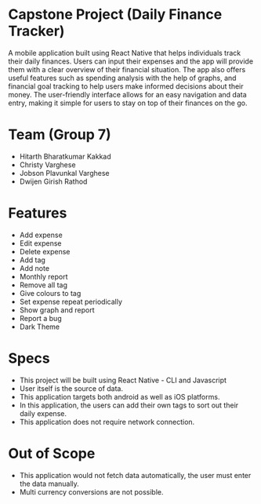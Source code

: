 
# Capstone Project (Daily Finance Tracker)
A mobile application built using React Native that helps individuals track their daily finances. Users can input their expenses and the app will provide them with a clear overview of their financial situation. The app also offers useful features such as spending analysis with the help of graphs, and financial goal tracking to help users make informed decisions about their money. The user-friendly interface allows for an easy navigation and data entry, making it simple for users to stay on top of their finances on the go.

# Team (Group 7)
- Hitarth Bharatkumar Kakkad
- Christy Varghese
- Jobson Plavunkal Varghese
- Dwijen Girish Rathod

# Features
- Add expense
- Edit expense
- Delete expense
- Add tag
- Add note
- Monthly report
- Remove all tag
- Give colours to tag
- Set expense repeat periodically
- Show graph and report
- Report a bug
- Dark Theme

# Specs
- This project will be built using React Native - CLI and Javascript
- User itself is the source of data.
- This application targets both android as well as iOS platforms.
- In this application, the users can add their own tags to sort out their daily expense.
- This application does not require network connection.

# Out of Scope

- This application would not fetch data automatically, the user must enter the data manually.
- Multi currency conversions are not possible.
